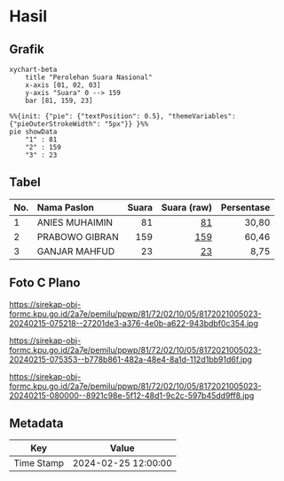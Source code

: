 # Hasil

## Grafik

```mermaid
xychart-beta
    title "Perolehan Suara Nasional"
    x-axis [01, 02, 03]
    y-axis "Suara" 0 --> 159
    bar [81, 159, 23]
```

```mermaid
%%{init: {"pie": {"textPosition": 0.5}, "themeVariables": {"pieOuterStrokeWidth": "5px"}} }%%
pie showData
    "1" : 81
    "2" : 159
    "3" : 23
```

## Tabel

| No. | Nama Paslon    | Suara | Suara (raw) | Persentase |
|:--- |:-------------- | -----:| -----------:| ----------:|
| 1   | ANIES MUHAIMIN | 81    | [81][p-1]   | 30,80      |
| 2   | PRABOWO GIBRAN | 159   | [159][p-2]  | 60,46      |
| 3   | GANJAR MAHFUD  | 23    | [23][p-3]   | 8,75       |


[p-1]: https://github.com/gigit-pemilu/pemilu-2024/blob/main/pilpres/hitung-suara/sub/81-maluku/sub/72-kota-tual/sub/02-pulau-dullah-selatan/sub/1005-lodar-el/sub/023-tps/sub/paslon-1.txt
[p-2]: https://github.com/gigit-pemilu/pemilu-2024/blob/main/pilpres/hitung-suara/sub/81-maluku/sub/72-kota-tual/sub/02-pulau-dullah-selatan/sub/1005-lodar-el/sub/023-tps/sub/paslon-2.txt
[p-3]: https://github.com/gigit-pemilu/pemilu-2024/blob/main/pilpres/hitung-suara/sub/81-maluku/sub/72-kota-tual/sub/02-pulau-dullah-selatan/sub/1005-lodar-el/sub/023-tps/sub/paslon-3.txt

## Foto C Plano

https://sirekap-obj-formc.kpu.go.id/2a7e/pemilu/ppwp/81/72/02/10/05/8172021005023-20240215-075218--27201de3-a376-4e0b-a622-943bdbf0c354.jpg

https://sirekap-obj-formc.kpu.go.id/2a7e/pemilu/ppwp/81/72/02/10/05/8172021005023-20240215-075353--b778b861-482a-48e4-8a1d-112d1bb91d6f.jpg

https://sirekap-obj-formc.kpu.go.id/2a7e/pemilu/ppwp/81/72/02/10/05/8172021005023-20240215-080000--8921c98e-5f12-48d1-9c2c-597b45dd9ff8.jpg


## Metadata

| Key        | Value               |
| ---------- | ------------------- |
| Time Stamp | 2024-02-25 12:00:00 |



